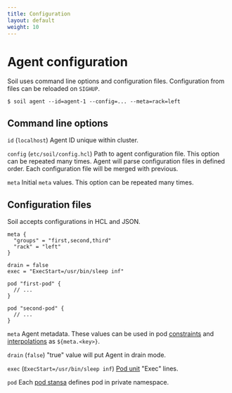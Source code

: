 ```yaml
---
title: Configuration
layout: default
weight: 10
---
```


# Agent configuration

Soil uses command line options and configuration files. Configuration from 
files can be reloaded on `SIGHUP`.

```
$ soil agent --id=agent-1 --config=... --meta=rack=left
```

## Command line options

`id` (`localhost`) Agent ID unique within cluster.

`config` (`etc/soil/config.hcl`) Path to agent configuration file. This option can be repeated many times. Agent will parse configuration files in defined order. Each configuration file will be merged with previous.

`meta` Initial `meta` values. This option can be repeated many times.


## Configuration files

Soil accepts configurations in HCL and JSON.

```hcl
meta {
  "groups" = "first,second,third"
  "rack" = "left"
}

drain = false
exec = "ExecStart=/usr/bin/sleep inf"

pod "first-pod" {
  // ...
}

pod "second-pod" {
  // ...
}
```

`meta` Agent metadata. These values can be used in pod [constraints]({{site.baseurl}}/pod/constraint) and [interpolations]({{site.baseurl}}/pod/interpolation) as `${meta.<key>}`.

`drain` (`false`) "true" value will put Agent in drain mode.
 
`exec` (`ExecStart=/usr/bin/sleep inf`) [Pod unit]({{site.baseurl}}/pod/internals) "Exec" lines.

`pod` Each [pod stansa]({{site.baseurl}}/pod) defines pod in private namespace.